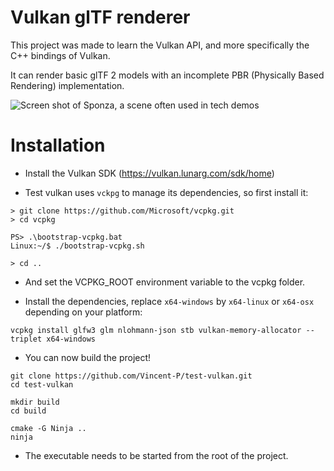 # Vulkan glTF renderer

This project was made to learn the Vulkan API, and more specifically the C++ bindings of Vulkan.

It can render basic glTF 2 models with an incomplete PBR (Physically Based Rendering) implementation.

![Screen shot of Sponza, a scene often used in tech demos](https://cdn.discordapp.com/attachments/102848732738912256/618192461042548747/unknown.png)

# Installation

- Install the Vulkan SDK (https://vulkan.lunarg.com/sdk/home)

- Test vulkan uses `vckpg` to manage its dependencies, so first install it:

```
> git clone https://github.com/Microsoft/vcpkg.git
> cd vcpkg

PS> .\bootstrap-vcpkg.bat
Linux:~/$ ./bootstrap-vcpkg.sh

> cd ..
```

- And set the VCPKG_ROOT environment variable to the vcpkg folder.

- Install the dependencies, replace `x64-windows` by `x64-linux` or `x64-osx` depending on your platform:

```
vcpkg install glfw3 glm nlohmann-json stb vulkan-memory-allocator --triplet x64-windows
```

- You can now build the project!

```
git clone https://github.com/Vincent-P/test-vulkan.git
cd test-vulkan

mkdir build
cd build

cmake -G Ninja ..
ninja
```

- The executable needs to be started from the root of the project.

